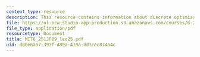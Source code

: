 ```yaml
---
content_type: resource
description: This resource contains information about discrete optimization II.
file: https://ol-ocw-studio-app-production.s3.amazonaws.com/courses/6-251j-introduction-to-mathematical-programming-fall-2009/d0be6aa7393f489a419add7cec874a4c_MIT6_251JF09_lec25.pdf
file_type: application/pdf
resourcetype: Document
title: MIT6_251JF09_lec25.pdf
uid: d0be6aa7-393f-489a-419a-dd7cec874a4c
---
```

